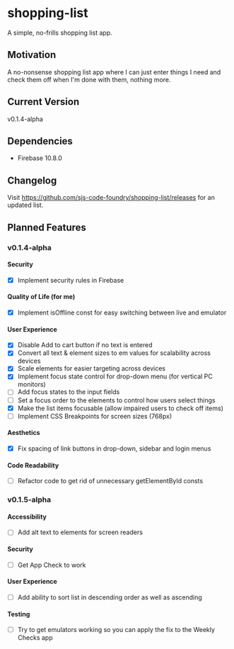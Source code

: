 # shopping-list
A simple, no-frills shopping list app.
## Motivation
A no-nonsense shopping list app where I can just enter things I need and check them off when I'm done with them, nothing more.
## Current Version
v0.1.4-alpha
## Dependencies
- Firebase 10.8.0
## Changelog
Visit https://github.com/sjs-code-foundry/shopping-list/releases for an updated list.
## Planned Features
### v0.1.4-alpha
#### Security
- [x] Implement security rules in Firebase
#### Quality of Life (for me)
- [x] Implement isOffline const for easy switching between live and emulator
#### User Experience
- [x] Disable Add to cart button if no text is entered
- [x] Convert all text & element sizes to em values for scalability across devices
- [x] Scale elements for easier targeting across devices
- [x] Implement focus state control for drop-down menu (for vertical PC monitors)
- [ ] Add focus states to the input fields
- [ ] Set a focus order to the elements to control how users select things
- [x] Make the list items focusable (allow impaired users to check off items)
- [ ] Implement CSS Breakpoints for screen sizes (768px)
#### Aesthetics
- [x] Fix spacing of link buttons in drop-down, sidebar and login menus
#### Code Readability
- [ ] Refactor code to get rid of unnecessary getElementById consts
### v0.1.5-alpha
#### Accessibility
- [ ] Add alt text to elements for screen readers
#### Security
- [ ] Get App Check to work
#### User Experience
- [ ] Add ability to sort list in descending order as well as ascending
#### Testing
- [ ] Try to get emulators working so you can apply the fix to the Weekly Checks app
